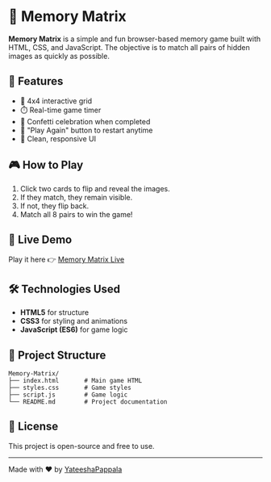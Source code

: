 # 🧠 Memory Matrix

**Memory Matrix** is a simple and fun browser-based memory game built with HTML, CSS, and JavaScript. The objective is to match all pairs of hidden images as quickly as possible.

## 🚀 Features

- 🧩 4x4 interactive grid
- ⏱️ Real-time game timer
- 🎉 Confetti celebration when completed
- 🔁 "Play Again" button to restart anytime
- 🎨 Clean, responsive UI

## 🎮 How to Play

1. Click two cards to flip and reveal the images.
2. If they match, they remain visible.
3. If not, they flip back.
4. Match all 8 pairs to win the game!

## 🔗 Live Demo

Play it here 👉 [Memory Matrix Live](https://yateeshapappala.github.io/Memory-Matrix/)

## 🛠️ Technologies Used

- **HTML5** for structure  
- **CSS3** for styling and animations  
- **JavaScript (ES6)** for game logic  


## 📁 Project Structure

```
Memory-Matrix/
├── index.html       # Main game HTML
├── styles.css       # Game styles
├── script.js        # Game logic
└── README.md        # Project documentation
```

## 📄 License

This project is open-source and free to use.

---

Made with ❤️ by [YateeshaPappala](https://github.com/Yateeshapappala)
